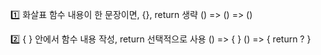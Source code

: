 1️⃣ 화살표 함수 내용이 한 문장이면, {}, return 생략 
() =>
() => ()

2️⃣ { } 안에서 함수 내용 작성, return 선택적으로 사용 
() => { }
() => { return ? }